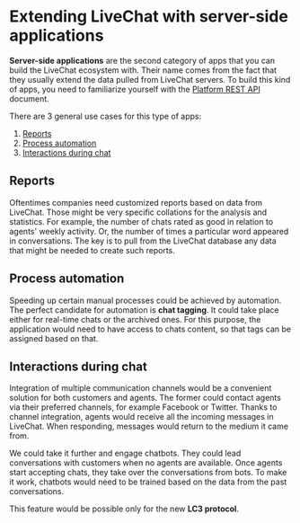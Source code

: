 # Extending LiveChat with server-side applications

**Server-side applications** are the second category of apps that you can build the LiveChat ecosystem with. Their name comes from the fact that they usually extend the data pulled from LiveChat servers. To build this kind of apps, you need to familiarize yourself with the [Platform REST API](https://developers.livechatinc.com/docs/rest-api/) document.

There are 3 general use cases for this type of apps:

1. [Reports](#reports)
2. [Process automation](#process-automation)
3. [Interactions during chat](#interactions-during-chat)

## Reports

Oftentimes companies need customized reports based on data from LiveChat. Those might be very specific collations for the analysis and statistics. For example, the number of chats rated as good in relation to agents' weekly activity. Or, the number of times a particular word appeared in conversations. The key is to pull from the LiveChat database any data that might be needed to create such reports.

## Process automation

Speeding up certain manual processes could be achieved by automation. The perfect candidate for automation is **chat tagging**. It could take place either for real-time chats or the archived ones. For this purpose, the application would need to have access to chats content, so that tags can be assigned based on that. 

## Interactions during chat

Integration of multiple communication channels would be a convenient solution for both customers and agents.
The former could contact agents via their preferred channels, for example Facebook or Twitter. Thanks to channel integration, agents would receive all the incoming messages in LiveChat. When responding, messages would return to the medium it came from. 

We could take it further and engage chatbots. They could lead conversations with customers when no agents are available. Once agents start accepting chats, they take over the conversations from bots. To make it work, chatbots would need to be trained based on the data from the past conversations.

This feature would be possible only for the new **LC3 protocol**. 